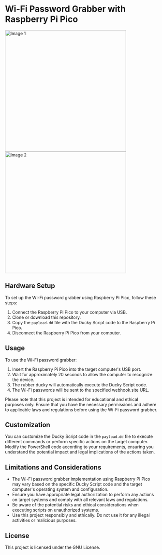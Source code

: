 # Wi-Fi Password Grabber with Raspberry Pi Pico

<p float="left">
  <img src="https://m.media-amazon.com/images/I/41Q3-9-UpOL.jpg" alt="Image 1" width="400" style="margin-right: 20px;">
  <img src="path/to/image2.png" alt="Image 2" width="400">
</p>


## Hardware Setup
To set up the Wi-Fi password grabber using Raspberry Pi Pico, follow these steps:
1. Connect the Raspberry Pi Pico to your computer via USB.
2. Clone or download this repository.
3. Copy the `payload.dd` file with the Ducky Script code to the Raspberry Pi Pico.
4. Disconnect the Raspberry Pi Pico from your computer.

## Usage
To use the Wi-Fi password grabber:
1. Insert the Raspberry Pi Pico into the target computer's USB port.
2. Wait for approximately 20 seconds to allow the computer to recognize the device.
3. The rubber ducky will automatically execute the Ducky Script code.
4. The Wi-Fi passwords will be sent to the specified webhook.site URL.

Please note that this project is intended for educational and ethical purposes only. Ensure that you have the necessary permissions and adhere to applicable laws and regulations before using the Wi-Fi password grabber.

## Customization
You can customize the Ducky Script code in the `payload.dd` file to execute different commands or perform specific actions on the target computer. Modify the PowerShell code according to your requirements, ensuring you understand the potential impact and legal implications of the actions taken.

## Limitations and Considerations
- The Wi-Fi password grabber implementation using Raspberry Pi Pico may vary based on the specific Ducky Script code and the target computer's operating system and configuration.
- Ensure you have appropriate legal authorization to perform any actions on target systems and comply with all relevant laws and regulations.
- Be aware of the potential risks and ethical considerations when executing scripts on unauthorized systems.
- Use this project responsibly and ethically. Do not use it for any illegal activities or malicious purposes.

## License
This project is licensed under the GNU License.
